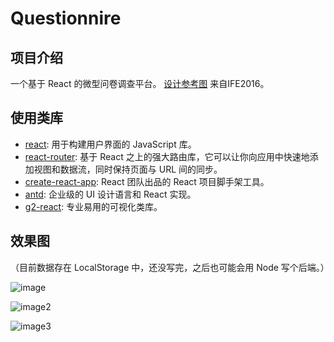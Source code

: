 # Questionnire


## 项目介绍

一个基于 React 的微型问卷调查平台。
[设计参考图](http://ot8ooevw7.bkt.clouddn.com/%E9%97%AE%E5%8D%B7%E8%AE%BE%E8%AE%A1%E5%9B%BE.png)
来自IFE2016。

## 使用类库

- [react](https://reactjs.org/): 用于构建用户界面的 JavaScript 库。
- [react-router](https://reacttraining.com/react-router/): 基于 React 之上的强大路由库，它可以让你向应用中快速地添加视图和数据流，同时保持页面与 URL 间的同步。
- [create-react-app](https://github.com/facebookincubator/create-react-app): React 团队出品的 React 项目脚手架工具。
- [antd](https://ant.design/index-cn): 企业级的 UI 设计语言和 React 实现。
- [g2-react](https://antv.alipay.com/index.html): 专业易用的可视化类库。

## 效果图

（目前数据存在 LocalStorage 中，还没写完，之后也可能会用 Node 写个后端。）

![image](http://ot8ooevw7.bkt.clouddn.com/%E9%97%AE%E5%8D%B7.jpg)

![image2](http://ot8ooevw7.bkt.clouddn.com/%E9%97%AE%E5%8D%B72.jpg)

![image3](http://ot8ooevw7.bkt.clouddn.com/%E9%97%AE%E5%8D%B73.jpg)
